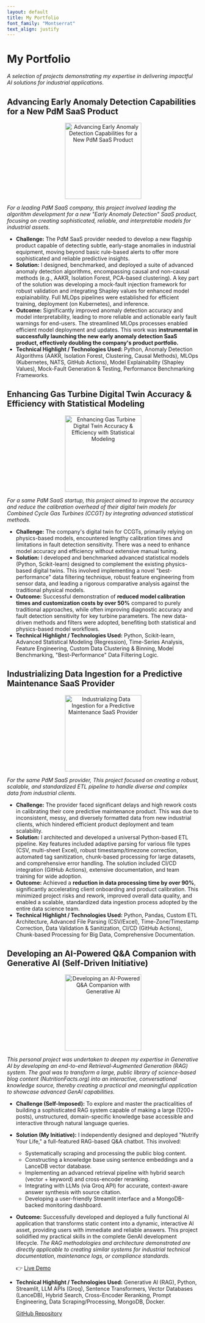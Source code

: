 ```yaml
---
layout: default
title: My Portfolio
font_family: "Montserrat"
text_align: justify
---
```


# My Portfolio

_A selection of projects demonstrating my expertise in delivering impactful AI solutions for industrial applications._

## Advancing Early Anomaly Detection Capabilities for a New PdM SaaS Product

<div style="text-align: center;">
<img src="{{ site.image_url }}/ChatGPT Image May 14, 2025, 07_55_14 PM - Advancing Early Anomaly Detection Capabilities for a New PdM SaaS Product.svg" alt="Advancing Early Anomaly Detection Capabilities for a New PdM SaaS Product" height="200"/>
</div>

_For a leading PdM SaaS company, this project involved leading the algorithm development for a new "Early Anomaly Detection" SaaS product, focusing on creating sophisticated, reliable, and interpretable models for industrial assets._

- **Challenge:** The PdM SaaS provider needed to develop a new flagship product capable of detecting subtle, early-stage anomalies in industrial equipment, moving beyond basic rule-based alerts to offer more sophisticated and reliable predictive insights.
- **Solution:** I designed, benchmarked, and deployed a suite of advanced anomaly detection algorithms, encompassing causal and non-causal methods (e.g., AAKR, Isolation Forest, PCA-based clustering). A key part of the solution was developing a mock-fault injection framework for robust validation and integrating Shapley values for enhanced model explainability. Full MLOps pipelines were established for efficient training, deployment (on Kubernetes), and inference.
- **Outcome:** Significantly improved anomaly detection accuracy and model interpretability, leading to more reliable and actionable early fault warnings for end-users. The streamlined MLOps processes enabled efficient model deployment and updates. This work was **instrumental in successfully launching the new early anomaly detection SaaS product, effectively doubling the company's product portfolio.**
- **Technical Highlight / Technologies Used:** Python, Anomaly Detection Algorithms (AAKR, Isolation Forest, Clustering, Causal Methods), MLOps (Kubernetes, NATS, GitHub Actions), Model Explainability (Shapley Values), Mock-Fault Generation & Testing, Performance Benchmarking Frameworks.

## Enhancing Gas Turbine Digital Twin Accuracy & Efficiency with Statistical Modeling

<div style="text-align: center;">
<img src="{{ site.image_url }}/ChatGPT Image May 14, 2025, 07_51_31 PM - Enhancing Gas Turbine Digital Twin Accuracy & Efficiency with Statistical Modeling.svg" alt="Enhancing Gas Turbine Digital Twin Accuracy & Efficiency with Statistical Modeling" height="200"/>
</div>

_For a same PdM SaaS startup, this project aimed to improve the accuracy and reduce the calibration overhead of their digital twin models for Combined Cycle Gas Turbines (CCGT) by integrating advanced statistical methods._

- **Challenge:** The company's digital twin for CCGTs, primarily relying on physics-based models, encountered lengthy calibration times and limitations in fault detection sensitivity. There was a need to enhance model accuracy and efficiency without extensive manual tuning.
- **Solution:** I developed and benchmarked advanced statistical models (Python, Scikit-learn) designed to complement the existing physics-based digital twins. This involved implementing a novel "best-performance" data filtering technique, robust feature engineering from sensor data, and leading a rigorous comparative analysis against the traditional physical models.
- **Outcome:** Successful demonstration of **reduced model calibration times and customization costs by over 50%** compared to purely traditional approaches, while often improving diagnostic accuracy and fault detection sensitivity for key turbine parameters. The new data-driven methods and filters were adopted, benefiting both statistical and physics-based model workflows.
- **Technical Highlight / Technologies Used:** Python, Scikit-learn, Advanced Statistical Modeling (Regression), Time-Series Analysis, Feature Engineering, Custom Data Clustering & Binning, Model Benchmarking, "Best-Performance" Data Filtering Logic.

## Industrializing Data Ingestion for a Predictive Maintenance SaaS Provider

<div style="text-align: center;">
<img src="{{ site.image_url }}/ChatGPT Image May 15, 2025, 04_16_23 PM - Robust Data Engineering & ETL Pipelines for Industrial Data.svg" alt="Industrializing Data Ingestion for a Predictive Maintenance SaaS Provider" height="200"/>
</div>

_For the same PdM SaaS provider, This project focused on creating a robust, scalable, and standardized ETL pipeline to handle diverse and complex data from industrial clients._

- **Challenge:** The provider faced significant delays and high rework costs in calibrating their core predictive maintenance product. This was due to inconsistent, messy, and diversely formatted data from new industrial clients, which hindered efficient product deployment and team scalability.
- **Solution:** I architected and developed a universal Python-based ETL pipeline. Key features included adaptive parsing for various file types (CSV, multi-sheet Excel), robust timestamp/timezone correction, automated tag sanitization, chunk-based processing for large datasets, and comprehensive error handling. The solution included CI/CD integration (GitHub Actions), extensive documentation, and team training for wide adoption.
- **Outcome:** Achieved a **reduction in data processing time by over 90%**, significantly accelerating client onboarding and product calibration. This minimized project risks and rework, improved overall data quality, and enabled a scalable, standardized data ingestion process adopted by the entire data science team.
- **Technical Highlight / Technologies Used:** Python, Pandas, Custom ETL Architecture, Advanced File Parsing (CSV/Excel), Time-Zone/Timestamp Correction, Data Validation & Sanitization, CI/CD (GitHub Actions), Chunk-based Processing for Big Data, Comprehensive Documentation.

## Developing an AI-Powered Q&A Companion with Generative AI (Self-Driven Initiative)

<div style="text-align: center;">
<img src="{{ site.image_url }}/ChatGPT Image May 14, 2025, 08_12_56 PM - Developing an AI-Powered Q&A Companion with Generative AI.svg" alt="Developing an AI-Powered Q&A Companion with Generative AI" height="200"/>
</div>

_This personal project was undertaken to deepen my expertise in Generative AI by developing an end-to-end Retrieval-Augmented Generation (RAG) system. The goal was to transform a large, public library of science-based blog content (NutritionFacts.org) into an interactive, conversational knowledge source, thereby creating a practical and meaningful application to showcase advanced GenAI capabilities._

- **Challenge (Self-Imposed):** To explore and master the practicalities of building a sophisticated RAG system capable of making a large (1200+ posts), unstructured, domain-specific knowledge base accessible and interactive through natural language queries.
- **Solution (My Initiative):** I independently designed and deployed "Nutrify Your Life," a full-featured RAG-based Q&A chatbot. This involved:
  - Systematically scraping and processing the public blog content.
  - Constructing a knowledge base using sentence embeddings and a LanceDB vector database.
  - Implementing an advanced retrieval pipeline with hybrid search (vector + keyword) and cross-encoder reranking.
  - Integrating with LLMs (via Groq API) for accurate, context-aware answer synthesis with source citation.
  - Developing a user-friendly Streamlit interface and a MongoDB-backed monitoring dashboard.
- **Outcome:** Successfully developed and deployed a fully functional AI application that transforms static content into a dynamic, interactive AI asset, providing users with immediate and reliable answers. This project solidified my practical skills in the complete GenAI development lifecycle. _The RAG methodologies and architecture demonstrated are directly applicable to creating similar systems for industrial technical documentation, maintenance logs, or compliance standards._

  👉 <a href="https://nutrify-your-life.streamlit.app/" target="_blank">Live Demo</a>

- **Technical Highlight / Technologies Used:** Generative AI (RAG), Python, Streamlit, LLM APIs (Groq), Sentence Transformers, Vector Databases (LanceDB), Hybrid Search, Cross-Encoder Reranking, Prompt Engineering, Data Scraping/Processing, MongoDB, Docker.

  <a href="https://github.com/alexkolo/rag_nutrition_facts_blog" target="_blank">GitHub Repository</a>
